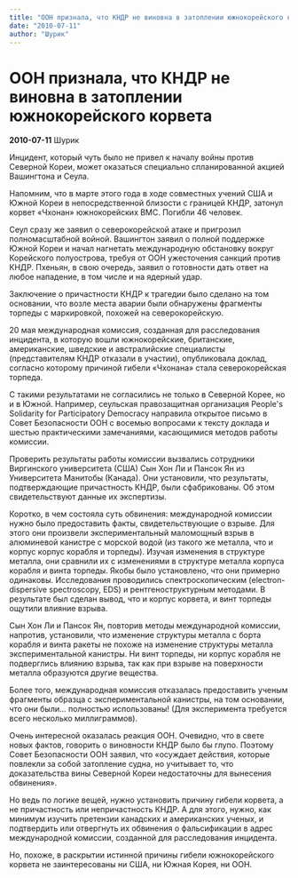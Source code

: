 ```yaml
---
title: "ООН признала, что КНДР не виновна в затоплении южнокорейского корвета"
date: "2010-07-11"
author: "Шурик"
---
```


# ООН признала, что КНДР не виновна в затоплении южнокорейского корвета

**2010-07-11** Шурик

Инцидент, который чуть было не привел к началу войны против Северной Кореи, может оказаться специально спланированной акцией Вашингтона и Сеула.

Напомним, что в марте этого года в ходе совместных учений США и Южной Кореи в непосредственной близости с границей КНДР, затонул корвет «Чхонан» южнокорейских ВМС. Погибли 46 человек.

Сеул сразу же заявил о северокорейской атаке и пригрозил полномасштабной войной. Вашингтон заявил о полной поддержке Южной Кореи и начал нагнетать международную обстановку вокруг Корейского полуострова, требуя от ООН ужесточения санкций против КНДР. Пхеньян, в свою очередь, заявил о готовности дать ответ на любое нападение, в том числе и на ядерный удар.

Заключение о причастности КНДР к трагедии было сделано на том основании, что возле места аварии были обнаружены фрагменты торпеды с маркировкой, похожей на северокорейскую.

20 мая международная комиссия, созданная для расследования инцидента, в которую вошли южнокорейские, британские, американские, шведские и австралийские специалисты (представителям КНДР отказали в участии), опубликовала доклад, согласно которому причиной гибели «Чхонана» стала северокорейская торпеда.

С такими результатами не согласились не только в Северной Корее, но и в Южной. Например, сеульская правозащитная организация People's Solidarity for Participatory Democracy направила открытое письмо в Совет Безопасности ООН с восемью вопросами к тексту доклада и шестью практическими замечаниями, касающимися методов работы комиссии.

Проверить результаты работы комиссии вызвались сотрудники Виргинского университета (США) Сын Хон Ли и Пансок Ян из Университета Манитобы (Канада). Они установили, что результаты, подтверждающие причастность КНДР, были сфабрикованы. Об этом свидетельствуют данные их экспертизы.

Коротко, в чем состояла суть обвинения: международной комиссии нужно было предоставить факты, свидетельствующие о взрыве. Для этого они произвели экспериментальный маломощный взрыв в алюминевой канистре с морской водой (из такого же металла, что и корпус корпус корабля и торпеды). Изучая изменения в структуре металла, они сравнили их с изменениями в структуре металла корпуса корабля и винта торпеды. Якобы было установлено, что они примерно одинаковы. Исследования проводились спектроскопическим (electron-dispersive spectroscopy, EDS) и рентгеноструктурным методами. В результате был сделан вывод, что и корпус корвета, и винт торпеды ощутили влияние взрыва.

Сын Хон Ли и Пансок Ян, повторив методы международной комиссии, напротив, установили, что изменение структуры металла с борта корабля и винта ракеты не похоже на изменение структуры металла экспериментальной канистры. Ни винт торпеды, ни корпус корабля не подверглись влиянию взрыва, так как при взрыве на поверхности металла образуются другие вещества.

Более того, международная комиссия отказалась предоставить ученым фрагменты образца с экспериментальной канистры, на том основании, что они были... полностью использованы! (Для эксперимента требуется всего несколько миллиграммов).

Очень интересной оказалась реакция ООН. Очевидно, что в свете новых фактов, говорить о виновности КНДР было бы глупо. Поэтому Совет Безопасности ООН заявил, что «осуждает  действия, которые повлекли за собой затопление судна, но учитывает то, что доказательства вины Северной Кореи недостаточны для вынесения обвинения».

Но ведь по логике вещей, нужно установить причину гибели корвета, а не причастность или непричастность КНДР. А для этого, нужно, как минимум изучить претензии канадских и американских ученых, и подтвердить или отвергнуть их обвинения о фальсификации в адрес международной комиссии, созданной для расследования инцидента.

Но, похоже, в раскрытии истинной причины гибели южнокорейского корвета не заинтересованы ни США, ни Южная Корея, ни ООН.